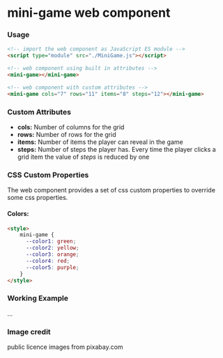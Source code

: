 # mini-game web component

### Usage

``` html
<!-- import the web component as JavaScript ES module -->
<script type="module" src="./MiniGame.js"></script>

<!-- web component using built in attributes -->
<mini-game></mini-game>

<!-- web component with custom attributes -->
<mini-game cols="7" rows="11" items="8" steps="12"></mini-game>
```

### Custom Attributes
- **cols:** Number of columns for the grid
- **rows:** Number of rows for the grid
- **items:** Number of items the player can reveal in the game
- **steps:** Number of steps the player has. Every time the player clicks a grid item 
the value of <em>steps</em> is reduced by one

### CSS Custom Properties
The web component provides a set of css custom properties to override some
css properties.

#### Colors:

``` html
<style>
    mini-game {
      --color1: green;
      --color2: yellow;
      --color3: orange;
      --color4: red;
      --color5: purple;
    }
</style>
```

### Working Example
...


### Image credit
 public licence images from pixabay.com